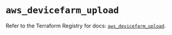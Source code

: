 # `aws_devicefarm_upload`

Refer to the Terraform Registry for docs: [`aws_devicefarm_upload`](https://registry.terraform.io/providers/hashicorp/aws/4.67.0/docs/resources/devicefarm_upload).
